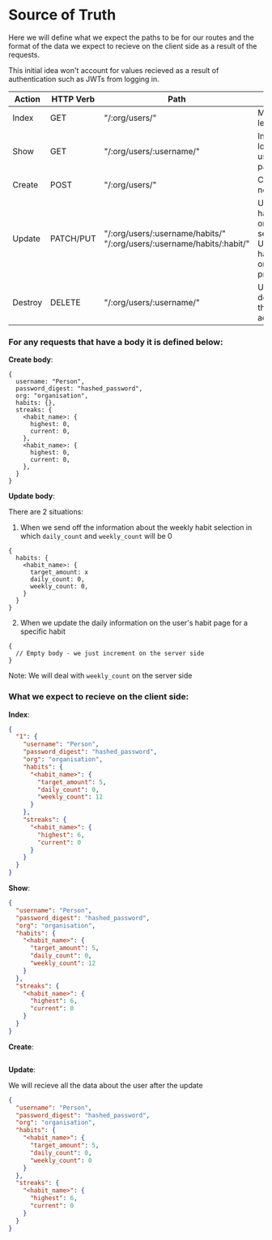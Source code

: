 # Source of Truth

Here we will define what we expect the paths to be for our routes and the format of the data we expect to recieve on the client side as a result of the requests.

This initial idea won't account for values recieved as a result of authentication such as JWTs from logging in.

| Action  | HTTP Verb | Path                                                                         | Use                                                                              |
| ------- | --------- | ---------------------------------------------------------------------------- | -------------------------------------------------------------------------------- |
| Index   | GET       | "/:org/users/"                                                               | Making the leaderboard                                                           |
| Show    | GET       | "/:org/users/:username/"                                                     | Info for logged in users habit page                                              |
| Create  | POST      | "/:org/users/"                                                               | Create a new user                                                                |
| Update  | PATCH/PUT | "/:org/users/:username/habits/" <br/> "/:org/users/:username/habits/:habit/" | Update habit info on weekly selection <br/> Update habit based on daily progress |
| Destroy | DELETE    | "/:org/users/:username/"                                                     | User deletes their account                                                       |

### For any requests that have a body it is defined below:

**Create body**:

```
{
  username: "Person",
  password_digest: "hashed_password",
  org: "organisation",
  habits: {},
  streaks: {
    <habit_name>: {
      highest: 0,
      current: 0,
    },
    <habit_name>: {
      highest: 0,
      current: 0,
    },
  }
}
```

**Update body**:

There are 2 situations:

1. When we send off the information about the weekly habit selection in which `daily_count` and `weekly_count` will be 0

```
{
  habits: {
    <habit_name>: {
      target_amount: x
      daily_count: 0,
      weekly_count: 0,
    }
  }
}
```

2. When we update the daily information on the user's habit page for a specific habit

```
{
  // Empty body - we just increment on the server side
}
```

Note: We will deal with `weekly_count` on the server side

### What we expect to recieve on the client side:

**Index**:

```JSON
{
  "1": {
    "username": "Person",
    "password_digest": "hashed_password",
    "org": "organisation",
    "habits": {
      "<habit_name>": {
        "target_amount": 5,
        "daily_count": 0,
        "weekly_count": 12
      }
    },
    "streaks": {
      "<habit_name>": {
        "highest": 6,
        "current": 0
      }
    }
  }
}
```

**Show**:

```JSON
{
  "username": "Person",
  "password_digest": "hashed_password",
  "org": "organisation",
  "habits": {
    "<habit_name>": {
      "target_amount": 5,
      "daily_count": 0,
      "weekly_count": 12
    }
  },
  "streaks": {
    "<habit_name>": {
      "highest": 6,
      "current": 0
    }
  }
}
```

**Create**:

```JSON

```

**Update**:

We will recieve all the data about the user after the update

```JSON
{
  "username": "Person",
  "password_digest": "hashed_password",
  "org": "organisation",
  "habits": {
    "<habit_name>": {
      "target_amount": 5,
      "daily_count": 0,
      "weekly_count": 0
    }
  },
  "streaks": {
    "<habit_name>": {
      "highest": 6,
      "current": 0
    }
  }
}
```
